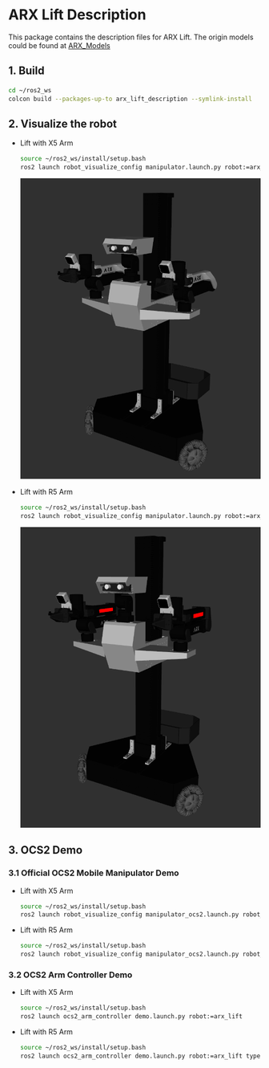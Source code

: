 # ARX Lift Description

This package contains the description files for ARX Lift. The origin models could be found
at [ARX_Models](https://github.com/ARXroboticsX/ARX_Model)

## 1. Build

```bash
cd ~/ros2_ws
colcon build --packages-up-to arx_lift_description --symlink-install
```
  
## 2. Visualize the robot

* Lift with X5 Arm
    ```bash
    source ~/ros2_ws/install/setup.bash
    ros2 launch robot_visualize_config manipulator.launch.py robot:=arx_lift
    ```
  ![arx lift x5](../../.images/arx_lift2.png)

* Lift with R5 Arm
    ```bash
    source ~/ros2_ws/install/setup.bash
    ros2 launch robot_visualize_config manipulator.launch.py robot:=arx_lift type:="r5"
    ```

  ![arx lift](../../.images/arx_lift.png)

## 3. OCS2 Demo

### 3.1 Official OCS2 Mobile Manipulator Demo
* Lift with X5 Arm
    ```bash
    source ~/ros2_ws/install/setup.bash
    ros2 launch robot_visualize_config manipulator_ocs2.launch.py robot_name:=arx_lift
    ```
* Lift with R5 Arm
   ```bash
  source ~/ros2_ws/install/setup.bash
  ros2 launch robot_visualize_config manipulator_ocs2.launch.py robot_name:=arx_lift type:=r5
    ```

### 3.2 OCS2 Arm Controller Demo

* Lift with X5 Arm
  ```bash
  source ~/ros2_ws/install/setup.bash
  ros2 launch ocs2_arm_controller demo.launch.py robot:=arx_lift
  ```

* Lift with R5 Arm
  ```bash
  source ~/ros2_ws/install/setup.bash
  ros2 launch ocs2_arm_controller demo.launch.py robot:=arx_lift type:=r5 hardware:=gz world:=warehouse
  ```